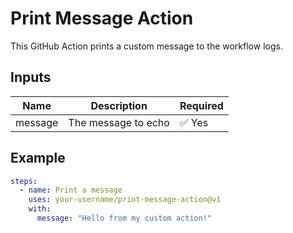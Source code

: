 # Print Message Action

This GitHub Action prints a custom message to the workflow logs.

## Inputs

| Name    | Description         | Required |
|---------|---------------------|----------|
| message | The message to echo | ✅ Yes   |

## Example

```yaml
steps:
  - name: Print a message
    uses: your-username/print-message-action@v1
    with:
      message: "Hello from my custom action!"
